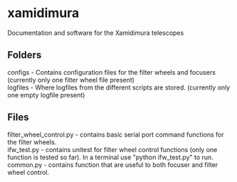 # xamidimura
Documentation and software for the Xamidimura telescopes


## Folders
configs - Contains configuration files for the filter wheels and focusers (currently only one filter wheel file present)  
logfiles - Where logfiles from the different scripts are stored. (currently only one empty logfile present)  

## Files
filter_wheel_control.py - contains basic serial port command functions for the filter wheels.  
ifw_test.py - contains unitest for filter wheel control functions (only one function is tested so far). In a terminal use "python ifw_test.py" to run.  
common.py - contains function that are useful to both focuser and filter wheel control.                
